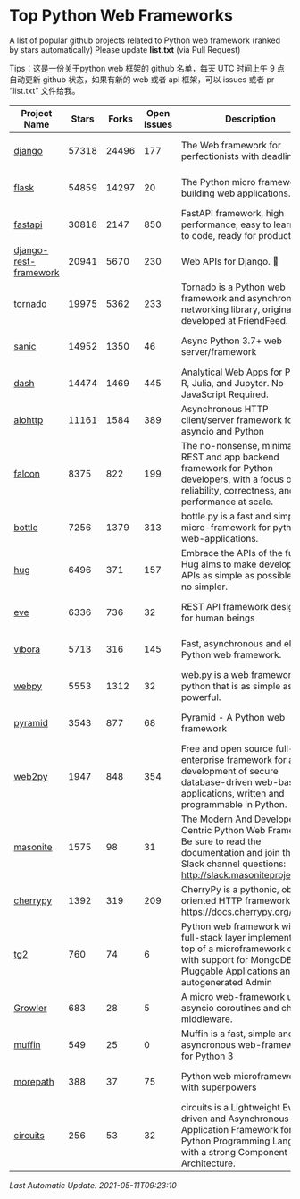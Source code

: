 # Top Python Web Frameworks
A list of popular github projects related to Python web framework (ranked by stars automatically)
Please update **list.txt** (via Pull Request)

Tips：这是一份关于python web 框架的 github 名单，每天 UTC 时间上午 9 点自动更新 github 状态，如果有新的 web 或者 api 框架，可以 issues 或者 pr “list.txt” 文件给我。

| Project Name | Stars | Forks | Open Issues | Description | Last Commit |
| ------------ | ----- | ----- | ----------- | ----------- | ----------- |
| [django](https://github.com/django/django) | 57318 | 24496 | 177 | The Web framework for perfectionists with deadlines. | 2021-05-11 07:19:25 |
| [flask](https://github.com/pallets/flask) | 54859 | 14297 | 20 | The Python micro framework for building web applications. | 2021-05-11 06:50:04 |
| [fastapi](https://github.com/tiangolo/fastapi) | 30818 | 2147 | 850 | FastAPI framework, high performance, easy to learn, fast to code, ready for production | 2021-05-10 15:45:21 |
| [django-rest-framework](https://github.com/encode/django-rest-framework) | 20941 | 5670 | 230 | Web APIs for Django. 🎸 | 2021-05-10 11:26:26 |
| [tornado](https://github.com/tornadoweb/tornado) | 19975 | 5362 | 233 | Tornado is a Python web framework and asynchronous networking library, originally developed at FriendFeed. | 2021-05-09 16:27:35 |
| [sanic](https://github.com/sanic-org/sanic) | 14952 | 1350 | 46 | Async Python 3.7+ web server/framework | Build fast. Run fast. | 2021-04-19 21:53:42 |
| [dash](https://github.com/plotly/dash) | 14474 | 1469 | 445 | Analytical Web Apps for Python, R, Julia, and Jupyter. No JavaScript Required. | 2021-05-07 22:05:39 |
| [aiohttp](https://github.com/aio-libs/aiohttp) | 11161 | 1584 | 389 | Asynchronous HTTP client/server framework for asyncio and Python | 2021-05-05 00:00:25 |
| [falcon](https://github.com/falconry/falcon) | 8375 | 822 | 199 | The no-nonsense, minimalist REST and app backend framework for Python developers, with a focus on reliability, correctness, and performance at scale. | 2021-05-11 07:55:47 |
| [bottle](https://github.com/bottlepy/bottle) | 7256 | 1379 | 313 | bottle.py is a fast and simple micro-framework for python web-applications. | 2021-01-01 15:17:44 |
| [hug](https://github.com/hugapi/hug) | 6496 | 371 | 157 | Embrace the APIs of the future. Hug aims to make developing APIs as simple as possible, but no simpler. | 2020-08-10 05:07:26 |
| [eve](https://github.com/pyeve/eve) | 6336 | 736 | 32 | REST API framework designed for human beings | 2021-03-14 16:47:07 |
| [vibora](https://github.com/vibora-io/vibora) | 5713 | 316 | 145 | Fast, asynchronous and elegant Python web framework. | 2019-02-11 10:54:12 |
| [webpy](https://github.com/webpy/webpy) | 5553 | 1312 | 32 | web.py is a web framework for python that is as simple as it is powerful.  | 2021-03-03 00:03:19 |
| [pyramid](https://github.com/Pylons/pyramid) | 3543 | 877 | 68 | Pyramid - A Python web framework | 2021-03-15 06:21:30 |
| [web2py](https://github.com/web2py/web2py) | 1947 | 848 | 354 | Free and open source full-stack enterprise framework for agile development of secure database-driven web-based applications, written and programmable in Python. | 2021-03-03 06:47:33 |
| [masonite](https://github.com/MasoniteFramework/masonite) | 1575 | 98 | 31 | The Modern And Developer Centric Python Web Framework. Be sure to read the documentation and join the Slack channel questions: http://slack.masoniteproject.com | 2021-04-16 01:55:01 |
| [cherrypy](https://github.com/cherrypy/cherrypy) | 1392 | 319 | 209 | CherryPy is a pythonic, object-oriented HTTP framework.      https://docs.cherrypy.org/ | 2021-05-03 12:47:58 |
| [tg2](https://github.com/TurboGears/tg2) | 760 | 74 | 6 | Python web framework with full-stack layer implemented on top of a microframework core with support for MongoDB, Pluggable Applications and autogenerated Admin | 2020-10-08 07:18:07 |
| [Growler](https://github.com/pyGrowler/Growler) | 683 | 28 | 5 | A micro web-framework using asyncio coroutines and chained middleware. | 2020-03-08 07:51:41 |
| [muffin](https://github.com/klen/muffin) | 549 | 25 | 0 | Muffin is a fast, simple and asyncronous web-framework for Python 3 | 2021-05-05 17:33:55 |
| [morepath](https://github.com/morepath/morepath) | 388 | 37 | 75 | Python web microframework with superpowers | 2021-04-18 14:33:02 |
| [circuits](https://github.com/circuits/circuits) | 256 | 53 | 32 | circuits is a Lightweight Event driven and Asynchronous Application Framework for the Python Programming Language with a strong Component Architecture. | 2020-12-16 08:37:47 |

*Last Automatic Update: 2021-05-11T09:23:10*